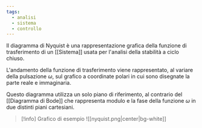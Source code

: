 ```yaml
---
tags:
  - analisi
  - sistema
  - controllo
---
```

Il diagramma di Nyquist è una rappresentazione grafica della funzione di trasferimento di un [[Sistema]] usata per l'analisi della stabilità a ciclo chiuso.

L'andamento della funzione di trasferimento viene rappresentato, al variare della pulsazione $\omega$, sul grafico a coordinate polari in cui sono disegnate la parte reale e immaginaria.

Questo diagramma utilizza un solo piano di riferimento, al contrario del [[Diagramma di Bode]] che rappresenta modulo e la fase della funzione $\omega$ in due distinti piani cartesiani.

>[!info] Grafico di esempio
![[nyquist.png|center|bg-white]]

